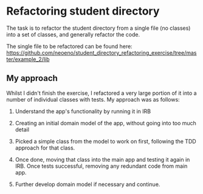 # Refactoring student directory

The task is to refactor the student directory from a single file (no classes) into a set of classes, and generally refactor the code. 

The single file to be refactored can be found here: https://github.com/neoeno/student_directory_refactoring_exercise/tree/master/example_2/lib

## My approach

Whilst I didn't finish the exercise, I refactored a very large portion of it into a number of individual classes with tests. My approach was as follows:

1. Understand the app's functionality by running it in IRB

2. Creating an initial domain model of the app, without going into too much detail

3. Picked a simple class from the model to work on first, following the TDD approach for that class.

4. Once done, moving that class into the main app and testing it again in IRB. Once tests successful, removing any redundant code from main app.

5. Further develop domain model if necessary and continue.